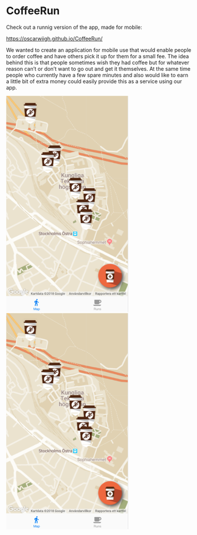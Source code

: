 # CoffeeRun

Check out a runnig version of the app, made for mobile:

https://oscarwiigh.github.io/CoffeeRun/

We wanted to create an application for mobile use that would enable people to order coffee and have others pick it up for them for a small fee. The idea behind this is that people sometimes wish they had coffee but for whatever reason can’t or don’t want to go out and get it themselves. At the same time people who currently have a few spare minutes and also would like to earn a little bit of extra money could easily provide this as a service using our app.

![Main screen](https://github.com/adigladi/CoffeeRun/blob/master/images/git/1.1%20startscreen.png)
![Main screen](https://github.com/adigladi/CoffeeRun/blob/master/images/git/1.1%20startscreen.png)
